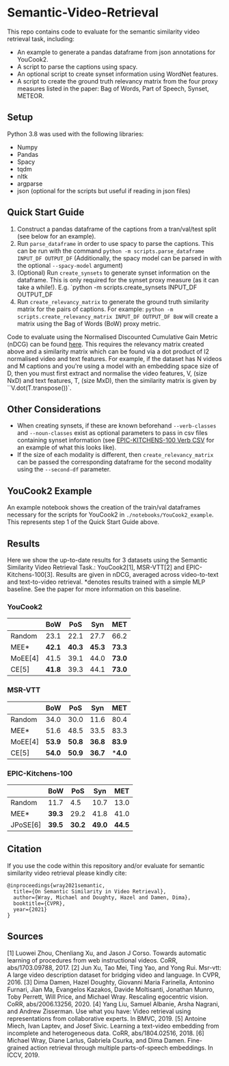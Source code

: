 # Semantic-Video-Retrieval
This repo contains code to evaluate for the semantic similarity video retrieval task, including:
* An example to generate a pandas dataframe from json annotations for YouCook2.
* A script to parse the captions using spacy.
* An optional script to create synset information using WordNet features.
* A script to create the ground truth relevancy matrix from the four proxy measures listed in the paper: Bag of Words, Part of Speech, Synset, METEOR.

## Setup

Python 3.8 was used with the following libraries:
* Numpy
* Pandas
* Spacy
* tqdm
* nltk
* argparse
* json (optional for the scripts but useful if reading in json files)

## Quick Start Guide

1. Construct a pandas dataframe of the captions from a tran/val/test split (see below for an example).
2. Run `parse_dataframe` in order to use spacy to parse the captions. This can be run with the command `python -m scripts.parse_dataframe INPUT_DF OUTPUT_DF` (Additionally, the spacy model can be parsed in with the optional `--spacy-model` argument)
3. (Optional) Run `create_synsets` to generate synset information on the dataframe. This is only required for the synset proxy measure (as it can take a while!). E.g. `python -m scripts.create_synsets INPUT_DF OUTPUT_DF
4. Run `create_relevancy_matrix` to generate the ground truth similarity matrix for the pairs of captions. For example: `python -m scripts.create_relevancy_matrix INPUT_DF OUTPUT_DF BoW` will create a matrix using the Bag of Words (BoW) proxy metric.

Code to evaluate using the Normalised Discounted Cumulative Gain Metric (nDCG) can be found [here](https://github.com/mwray/Joint-Part-of-Speech-Embeddings/blob/main/src/evaluation/nDCG.py).
This requires the relevancy matrix created above and a similarity matrix which can be found via a dot product of l2 normalised video and text features.
For example, if the dataset has N videos and M captions and you're using a model with an embedding space size of D, then you must first extract and normalise the video features, V, (size NxD) and text features, T, (size MxD), then the similarity matrix is given by ``V.dot(T.transpose())`.

## Other Considerations
* When creating synsets, if these are known beforehand `--verb-classes` and `--noun-classes` exist as optional parameters to pass in csv files containing synset information (see [EPIC-KITCHENS-100 Verb CSV](https://github.com/epic-kitchens/epic-kitchens-100-annotations/blob/master/EPIC_100_verb_classes.csv) for an example of what this looks like).
* If the size of each modality is different, then `create_relevancy_matrix` can be passed the corresponding dataframe for the second modality using the `--second-df` parameter.


## YouCook2 Example
An example notebook shows the creation of the train/val dataframes necessary for the scripts for YouCook2 in `./notebooks/YouCook2_example`. This represents step 1 of the Quick Start Guide above.

## Results

Here we show the up-to-date results for 3 datasets using the Semantic Similarity Video Retrieval Task.: YouCook2[1], MSR-VTT[2] and EPIC-Kitchens-100[3].
Results are given in nDCG, averaged across video-to-text and text-to-video retrieval.
*denotes results trained with a simple MLP baseline. See the paper for more information on this baseline.

### YouCook2

|         |   BoW  |   PoS  |   Syn  |   MET  |
|---------|--------|--------|--------|--------|
| Random  |  23.1  |  22.1  |  27.7  |  66.2  |
| MEE*    |**42.1**|**40.3**|**45.3**|**73.3**|
| MoEE[4] |  41.5  |  39.1  |  44.0  |**73.0**|
| CE[5]   |**41.8**|  39.3  |  44.1  |**73.0**|

### MSR-VTT

|         |   BoW  |   PoS  |   Syn  |   MET  |
|---------|--------|--------|--------|--------|
| Random  |  34.0  |  30.0  |  11.6  |  80.4  |
| MEE*    |  51.6  |  48.5  |  33.5  |  83.3  |
| MoEE[4] |**53.9**|**50.8**|**36.8**|**83.9**|
| CE[5]   |**54.0**|**50.9**|**36.7**|***4.0**|

### EPIC-Kitchens-100

|         |   BoW  |   PoS  |   Syn  |   MET  |
|---------|--------|--------|--------|--------|
| Random  |  11.7  |  4.5   |  10.7  |  13.0  |
| MEE*    |**39.3**|  29.2  |  41.8  |  41.0  |
| JPoSE[6]|**39.5**|**30.2**|**49.0**|**44.5**|

## Citation
If you use the code within this repository and/or evaluate for semantic similarity video retrieval please kindly cite:

```
@inproceedings{wray2021semantic,
  title={On Semantic Similarity in Video Retrieval},
  author={Wray, Michael and Doughty, Hazel and Damen, Dima},
  booktitle={CVPR},
  year={2021}
}
```

## Sources
[1] Luowei Zhou, Chenliang Xu, and Jason J Corso. Towards automatic learning of procedures from web instructional videos. CoRR, abs/1703.09788, 2017.
[2] Jun Xu, Tao Mei, Ting Yao, and Yong Rui. Msr-vtt: A large video description dataset for bridging video and language. In CVPR, 2016.
[3] Dima Damen, Hazel Doughty, Giovanni Maria Farinella, Antonino Furnari, Jian Ma, Evangelos Kazakos, Davide Moltisanti, Jonathan Munro, Toby Perrett, Will Price, and Michael Wray. Rescaling egocentric vision. CoRR, abs/2006.13256, 2020.
[4] Yang Liu, Samuel Albanie, Arsha Nagrani, and Andrew Zisserman. Use what you have: Video retrieval using representations from collaborative experts. In BMVC, 2019.
[5] Antoine Miech, Ivan Laptev, and Josef Sivic. Learning a text-video embedding from incomplete and heterogeneous data. CoRR, abs/1804.02516, 2018.
[6] Michael Wray, Diane Larlus, Gabriela Csurka, and Dima Damen. Fine-grained action retrieval through multiple parts-of-speech embeddings. In ICCV, 2019.
